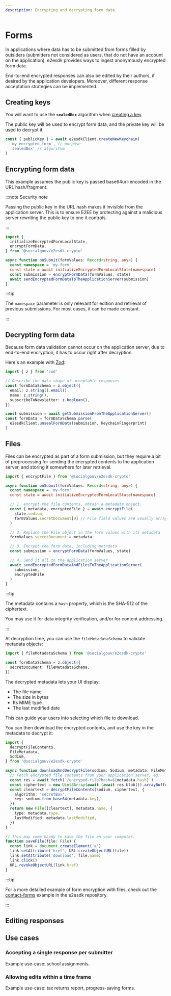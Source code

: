 ```yaml
---
description: Encrypting and decrypting form data.
---
```


# Forms

In applications where data has to be submitted from forms filled by outsiders
(submitters not considered as users, that do not have an account on the
application), e2esdk provides ways to ingest anonymously encrypted form data.

End-to-end encrypted responses can also be edited by their authors, if desired
by the application developers. Moreover, different response acceptation strategies
can be implemented.

## Creating keys

You will want to use the **`sealedBox`** algorithm when
[creating a key](./keys#creating-a-key).

The public key will be used to encrypt form data, and the private key
will be used to decrypt it.

```ts
const { publicKey } = await e2esdkClient.createNewKeychain(
  'my-encrypted-form', // purpose
  'sealedBox' // algorithm
)
```

## Encrypting form data

This example assumes the public key is passed base64url-encoded in
the URL hash/fragment.

:::note Security note

Passing the public key in the URL hash makes it invisible from the application
server. This is to ensure E2EE by protecting against a malicious server
rewriting the public key to one it controls.

:::

```ts
import {
  initializeEncryptedFormLocalState,
  encryptFormData,
} from '@socialgouv/e2esdk-crypto'

async function onSubmit(formValues: Record<string, any>) {
  const namespace = 'my-form'
  const state = await initializeEncryptedFormLocalState(namespace)
  const submission = encryptFormData(formValues, state)
  await sendEncryptedFormDataToTheApplicationServer(submission)
}
```

:::tip

The `namespace` parameter is only relevant for edition and retrieval of
previous submissions. For most cases, it can be made constant.

:::

## Decrypting form data

Because form data validation cannot occur on the application server,
due to end-to-end encryption, it has to occur right after decryption.

Here's an example with [Zod](https://zod.dev):

```ts
import { z } from 'zod'

// Describe the data shape of acceptable responses
const formDataSchema = z.object({
  email: z.string().email(),
  name: z.string(),
  subscribeToNewsletter: z.boolean(),
})

const submission = await getSubmissionFromTheApplicationServer()
const formData = formDataSchema.parse(
  e2esdkClient.unsealFormData(submission, keychainFingerprint)
)
```

## Files

Files can be encrypted as part of a form submission, but they require
a bit of preprocessing for sending the encrypted contents to the
application server, and storing it somewhere for later retrieval.

```ts
import { encryptFile } from '@socialgouv/e2esdk-crypto'

async function onSubmit(formValues: Record<string, any>) {
  const namespace = 'my-form'
  const state = await initializeEncryptedFormLocalState(namespace)

  // 1. encrypt the file contents, obtain a metadata object.
  const { metadata, encryptedFile } = await encryptFile(
    state.sodium,
    formValues.secretDocument[0] // File field values are usually arrays
  )

  // 2. Replace the File object in the form values with its metadata
  formValues.secretDocument = metadata

  // 3. Encrypt the form data, including metadata
  const submission = encryptFormData(formValues, state)

  // 4. Send it all to the application server
  await sendEncryptedFormDataAndFilesToTheApplicationServer(
    submission,
    encryptedFile
  )
}
```

:::tip

The metadata contains a `hash` property, which is the SHA-512 of the ciphertext.

You may use it for data integrity verification, and/or for content addressing.

:::

At decryption time, you can use the `fileMetadataSchema` to validate metadata
objects:

```ts
import { fileMetadataSchema } from '@socialgouv/e2esdk-crypto'

const formDataSchema = z.object({
  secretDocument: fileMetadataSchema,
})
```

The decrypted metadata lets your UI display:

- The file name
- The size in bytes
- Its MIME type
- The last modified date

This can guide your users into selecting which file to download.

You can then download the encrypted contents, and use the key in the metadata to decrypt it:

```ts
import {
  decryptFileContents,
  FileMetadata,
  Sodium,
} from '@socialgouv/e2esdk-crypto'

async function downloadAndDecryptFile(sodium: Sodium, metadata: FileMetadata) {
  // Fetch encrypted file contents from your application server, eg:
  const res = await fetch(`/encryped-file?hash=${metadata.hash}`)
  const ciphertext = new Uint8Array(await (await res.blob()).arrayBuffer())
  const cleartext = decryptFileContents(sodium, ciphertext, {
    algorithm: 'secretBox',
    key: sodium.from_base64(metadata.key),
  })
  return new File([cleartext], metadata.name, {
    type: metadata.type,
    lastModified: metadata.lastModified,
  })
}

// This may come handy to save the file on your computer:
function saveFile(file: File) {
  const link = document.createElement('a')
  link.setAttribute('href', URL.createObjectURL(file))
  link.setAttribute('download', file.name)
  link.click()
  URL.revokeObjectURL(link.href)
}
```

:::tip

For a more detailed example of form encryption with files, check out the
[contact-forms](https://github.com/SocialGouv/e2esdk/blob/4dab716578e8aabfdf32b55e67173976854cb21e/examples/fullstack/contact-forms)
example in the e2esdk repository.

:::

## Editing responses

## Use cases

### Accepting a single response per submitter

Example use-case: school assignments.

### Allowing edits within a time frame

Example use-case: tax returns report, progress-saving forms.
